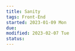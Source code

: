 ```yaml
---
title: Sanity
tags: Front-End   
started: 2023-01-09 Mon
due: 
modified: 2023-02-07 Tue
status: 
---
```

